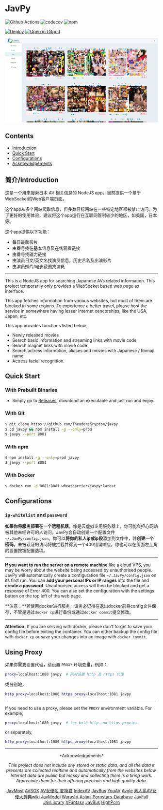 # JavPy

![Github Actions](https://github.com/TheodoreKrypton/javpy/workflows/test/badge.svg)
![codecov](https://codecov.io/gh/TheodoreKrypton/JavPy/branch/release/graph/badge.svg)
![npm](https://img.shields.io/npm/v/javpy)


[![Deploy](https://www.herokucdn.com/deploy/button.svg)](https://heroku.com/deploy?template=https://github.com/TheodoreKrypton/JavPy/tree/release)
[![Open in Gitpod](https://gitpod.io/button/open-in-gitpod.svg)](https://gitpod.io/#https://github.com/TheodoreKrypton/JavPy)

![](preview.png)

## Contents

* [Introduction](#简介introduction)
* [Quick Start](#quick-start)
* [Configurations](#Configurations)
* [Acknowledgements](#Acknowledgements)

## 简介/Introduction

这是一个用来搜索日本 AV 相关信息的 NodeJS app，目前提供一个基于WebSocket的Web客户端页面。

这个app从多个网站爬取信息，但多数目标网站在一些特定地区都被禁止访问。为了更好的使用体验，建议将这个app运行在互联网管制较少的地区，如美国，日本等。

这个app提供以下功能：

* 每日最新影片
* 由番号找在基本信息及在线观看链接
* 由番号找磁力链接
* 由演员日文/英文名找演员信息，历史艺名及出演影片
* 由演员照片/电影截图找演员
---

This is a NodeJS app for searching Japanese AVs related information. This project temporarily only provides a WebSocket based web page as interface.

This app fetches information from various websites, but most of them are blocked in some regions. To experience a better travel, please host the service in somewhere having lesser Internet cencorships, like the USA, Japan, etc.

This app provides functions listed below,

* Newly released movies
* Search basic information and streaming links with movie code
* Search magnet links with movie code
* Search actress information, aliases and movies with Japanese / Romaji name.
* Actress facial recognition.

## Quick Start

### With Prebuilt Binaries
* Simply go to [Releases](https://github.com/TheodoreKrypton/JavPy/releases), download an executable and just run and enjoy.

### With Git
```bash
$ git clone https://github.com/TheodoreKrypton/javpy
$ cd javpy && npm install -g --only=prod
$ javpy --port 8081
```

### With npm
```bash
$ npm install -g --only=prod javpy
$ javpy --port 8081
```

### With Docker
```bash
$ docker run -p 8081:8081 wheatcarrier/javpy:latest
```

## Configurations
### `ip-whitelist` and `password`

**如果你将服务部署在一个远程机器**，像是云虚拟专用服务器上，你可能会担心网站被其他未经许可的人访问。JavPy会自动创建一个配置文件`~/.JavPy/config.json`。你可以**将你的私人ip或ip段**添加到文件中，并**创建一个密码**。未被认证的访问将被拦截并得到一个400错误响应。你也可以在页面左上角的设置按钮配置选项。

----

**If you want to run the server on a remote machine** like a cloud VPS, you may be worry about the website being accessed by unauthorised people. JavPy will automatically create a configuration file  `~/.JavPy/config.json` on its first run. You can **add your personal IPs or IP ranges** into the file and **create a password**. Unauthorised access will then be blocked and get a response of Error 400. You can also set the configuration with the settings button on the top left of tha web page.


**注意：**若使用docker进行服务，请务必记得在退出docker前将config文件保存，不管是通过`docker cp`进行备份或通过`docker commit`提交修改。

----

**Attention:** If you are serving with docker, please don't forget to save your config file before exiting the container. You can either backup the config file with `docker cp` or save your changes into an image with `docker commit`.

## Using Proxy

如果你需要设置代理，请设置 `PROXY` 环境变量，例如：
```bash
proxy=localhost:1080 javpy  # 同时设置 http 及 https 代理
```
或分别地，
```bash
http_proxy=localhost:1080 https_proxy=localhost:1081 javpy
```

----

If you need to use a proxy, please set the `PROXY` environment variable. For example,
```bash
proxy=localhost:1080 javpy  # for both http and https proxies
```
or separately,
```bash
http_proxy=localhost:1080 https_proxy=localhost:1081 javpy
```


------------------

<div align=center id="Acknowledgements">
*Acknowledgements*

*This project does not include any stored or static data, and all the data it presents are collected realtime and automatically from the websites below. Internet data are public but messy and collecting them is a tiring work. Appreciate them for their offering precious and high quality data.*

[JavMost](https://www5.javmost.com)  [AVSOX](https://avsox.net)  [AV女優名 変換君](http://etigoya955.blog49.fc2.com/)  [IndexAV](https://indexav.com)  [JavBus](https://www.javbus.com)   [YouAV](https://www.xopenload.video)  [Avgle](https://avgle.com) [素人系AV女優大辞典wiki](https://av-help.memo.wiki/) [JavModel](https://javmodel.com/) [Warashi-Asian-Pornstars-Database](http://warashi-asian-pornstars.fr/en/s-0/wapdb-database-of-asian-pornstars-japanese-av-actresses-and-actors) [JavFull](https://javfull.net/) [JavLibrary](http://www.javlibrary.com) [XFantasy](https://https://xfantasy.tv) [JavBus](https://www.javbus.com) [HighPorn](https://highporn.net)

</div>